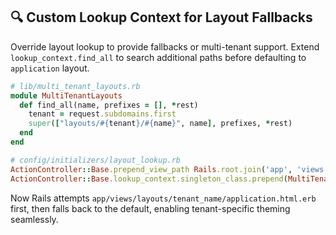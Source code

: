 ## 🔍 Custom Lookup Context for Layout Fallbacks
Override layout lookup to provide fallbacks or multi-tenant support. Extend `lookup_context.find_all` to search additional paths before defaulting to `application` layout.

```ruby
# lib/multi_tenant_layouts.rb
module MultiTenantLayouts
  def find_all(name, prefixes = [], *rest)
    tenant = request.subdomains.first
    super(["layouts/#{tenant}/#{name}", name], prefixes, *rest)
  end
end

# config/initializers/layout_lookup.rb
ActionController::Base.prepend_view_path Rails.root.join('app', 'views')
ActionController::Base.lookup_context.singleton_class.prepend(MultiTenantLayouts)
```

Now Rails attempts `app/views/layouts/tenant_name/application.html.erb` first, then falls back to the default, enabling tenant-specific theming seamlessly.